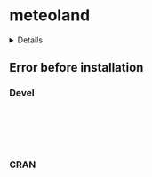 # meteoland

<details>

* Version: 
* GitHub: https://github.com/emf-creaf/meteospain
* Source code: NA
* Number of recursive dependencies: 0

</details>

## Error before installation

### Devel

```






```
### CRAN

```






```
